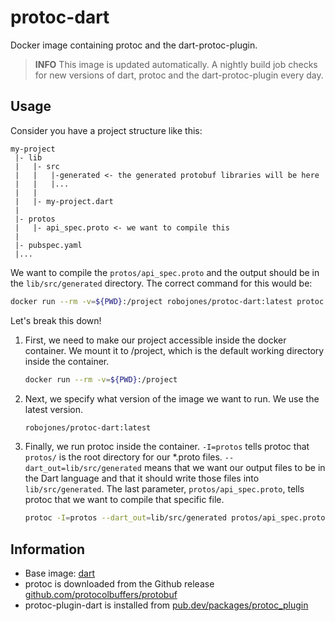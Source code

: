 # protoc-dart

Docker image containing protoc and the dart-protoc-plugin.

> **INFO** This image is updated automatically. A nightly build job checks for new versions of dart, protoc and the dart-protoc-plugin every day.

## Usage

Consider you have a project structure like this:

```
my-project
 |- lib
 |   |- src
 |   |   |-generated <- the generated protobuf libraries will be here
 |   |   |...
 |   |
 |   |- my-project.dart
 |
 |- protos
 |   |- api_spec.proto <- we want to compile this
 |
 |- pubspec.yaml
 |...
```

We want to compile the `protos/api_spec.proto` and the output should be in the `lib/src/generated` directory.
The correct command for this would be:

```bash
docker run --rm -v=${PWD}:/project robojones/protoc-dart:latest protoc -I=protos --dart_out=lib/src/generated protos/api_spec.proto
```

Let's break this down!
1. First, we need to make our project accessible inside the docker container.
   We mount it to /project, which is the default working directory inside the container.
   ```bash
   docker run --rm -v=${PWD}:/project
   ```
2. Next, we specify what version of the image we want to run. We use the latest version.
   ```bash
   robojones/protoc-dart:latest
   ```
3. Finally, we run protoc inside the container.
   `-I=protos` tells protoc that `protos/` is the root directory for our *.proto files.
   `--dart_out=lib/src/generated` means that we want our output files to be in the Dart language
   and that it should write those files into `lib/src/generated`.
   The last parameter, `protos/api_spec.proto`, tells protoc that we want to compile that specific file.  
   ```bash
   protoc -I=protos --dart_out=lib/src/generated protos/api_spec.proto
   ```

## Information

- Base image: [dart](https://hub.docker.com/_/dart)
- protoc is downloaded from the Github release [github.com/protocolbuffers/protobuf](https://github.com/protocolbuffers/protobuf)
- protoc-plugin-dart is installed from [pub.dev/packages/protoc_plugin](https://pub.dev/packages/protoc_plugin)
